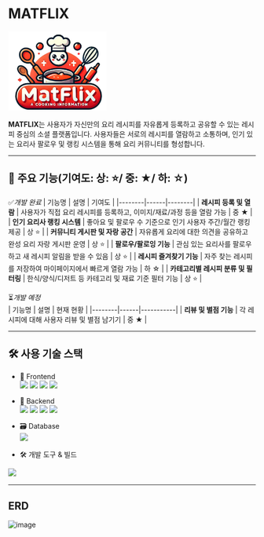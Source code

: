 # MATFLIX
<img src="MATFLIX/src/main/resources/static/image/MATFLIX.png" alt="MATFLIX 로고" width="200"/>

**MATFLIX**는 사용자가 자신만의 요리 레시피를 자유롭게 등록하고 공유할 수 있는 레시피 중심의 소셜 플랫폼입니다.
사용자들은 서로의 레시피를 열람하고 소통하며, 인기 있는 요리사 팔로우 및 랭킹 시스템을 통해 요리 커뮤니티를 형성합니다.

---

## 🌟 주요 기능(기여도: 상: ⭐/ 중: ★/ 하: ☆)

 ✅*개발 완료*
| 기능명 | 설명 | 기여도 |
|--------|------|--------|
| **레시피 등록 및 열람** | 사용자가 직접 요리 레시피를 등록하고, 이미지/재료/과정 등을 열람 가능 | 중 ★ |
| **인기 요리사 랭킹 시스템** | 좋아요 및 팔로우 수 기준으로 인기 사용자 주간/월간 랭킹 제공 | 상 ⭐ |
| **커뮤니티 게시판 및 자랑 공간** | 자유롭게 요리에 대한 의견을 공유하고 완성 요리 자랑 게시판 운영 | 상 ⭐ |
| **팔로우/팔로잉 기능** | 관심 있는 요리사를 팔로우하고 새 레시피 알림을 받을 수 있음 | 상 ⭐ |
| **레시피 즐겨찾기 기능** | 자주 찾는 레시피를 저장하여 마이페이지에서 빠르게 열람 가능 | 하 ☆ |
| **카테고리별 레시피 분류 및 필터링** | 한식/양식/디저트 등 카테고리 및 재료 기준 필터 기능 | 상 ⭐ |

⏳*개발 예정*<br>
| 기능명 | 설명 | 현재 현황 |
|--------|------|-----------|
| **리뷰 및 별점 기능** | 각 레시피에 대해 사용자 리뷰 및 별점 남기기 | 중 ★ |

---

## 🛠 사용 기술 스택

- 🎨 Frontend<br>
<img src="https://img.shields.io/badge/HTML5-E34F26?style=flat&logo=html5&logoColor=white" height="25" /> <img src="https://img.shields.io/badge/CSS3-1572B6?style=flat&logo=css3&logoColor=white" height="25" /> <img src="https://img.shields.io/badge/JavaScript-F7DF1E?style=flat&logo=javascript&logoColor=black" height="25" /> <img src="https://img.shields.io/badge/jQuery-0769AD?style=flat&logo=jquery&logoColor=white" height="25" />

- 🔧 Backend<br>
<img src="https://img.shields.io/badge/Java-17-007396?style=flat&logo=java&logoColor=white" height="25" /> <img src="https://img.shields.io/badge/SpringBoot-6DB33F?style=flat&logo=springboot&logoColor=white" height="25" /> <img src="https://img.shields.io/badge/AJAX-0054A6?style=flat&logo=code&logoColor=white" height="25" /> <img src="https://img.shields.io/badge/FETCH-00A9E0?style=flat&logo=javascript&logoColor=white" height="25" />

- 🗃 Database<br>
       <img src="https://img.shields.io/badge/MySQL-005C84?style=flat&logo=mysql&logoColor=white" height="25" />

- 🛠 개발 도구 & 빌드<br>
<img src="https://img.shields.io/badge/Gradle-02303A?style=flat&logo=gradle&logoColor=white" height="25" />


---

## ERD
![image](https://github.com/user-attachments/assets/f5c43908-7c2a-4d65-a080-eb0821ac3b8c)
